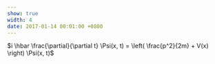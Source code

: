 ```yaml
---
show: true
width: 4
date: 2017-01-14 00:01:00 +0800
---
```

<div class="p-4 text-center">
$i \hbar \frac{\partial}{\partial t} \Psi(x, t) = \left( \frac{p^2}{2m} + V(x) \right) \Psi(x, t)$
</div>